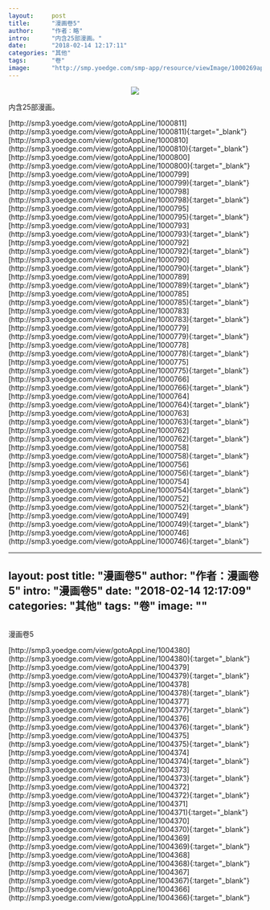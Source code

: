 ```yaml
---
layout:     post
title:      "漫画卷5"
author:     "作者：略"
intro:      "内含25部漫画。"
date:       "2018-02-14 12:17:11"
categories: "其他"
tags:       "卷"
image:      "http://smp.yoedge.com/smp-app/resource/viewImage/1000269appline.png"
---
```

<div style="text-align: center">
<p><img src="http://smp.yoedge.com/smp-app/resource/viewImage/1000269appline.png"/></p>
</div>
<p class="post-meta">
<span>内含25部漫画。</span>
</p>
[http://smp3.yoedge.com/view/gotoAppLine/1000811](http://smp3.yoedge.com/view/gotoAppLine/1000811){:target="_blank"}
[http://smp3.yoedge.com/view/gotoAppLine/1000810](http://smp3.yoedge.com/view/gotoAppLine/1000810){:target="_blank"}
[http://smp3.yoedge.com/view/gotoAppLine/1000800](http://smp3.yoedge.com/view/gotoAppLine/1000800){:target="_blank"}
[http://smp3.yoedge.com/view/gotoAppLine/1000799](http://smp3.yoedge.com/view/gotoAppLine/1000799){:target="_blank"}
[http://smp3.yoedge.com/view/gotoAppLine/1000798](http://smp3.yoedge.com/view/gotoAppLine/1000798){:target="_blank"}
[http://smp3.yoedge.com/view/gotoAppLine/1000795](http://smp3.yoedge.com/view/gotoAppLine/1000795){:target="_blank"}
[http://smp3.yoedge.com/view/gotoAppLine/1000793](http://smp3.yoedge.com/view/gotoAppLine/1000793){:target="_blank"}
[http://smp3.yoedge.com/view/gotoAppLine/1000792](http://smp3.yoedge.com/view/gotoAppLine/1000792){:target="_blank"}
[http://smp3.yoedge.com/view/gotoAppLine/1000790](http://smp3.yoedge.com/view/gotoAppLine/1000790){:target="_blank"}
[http://smp3.yoedge.com/view/gotoAppLine/1000789](http://smp3.yoedge.com/view/gotoAppLine/1000789){:target="_blank"}
[http://smp3.yoedge.com/view/gotoAppLine/1000785](http://smp3.yoedge.com/view/gotoAppLine/1000785){:target="_blank"}
[http://smp3.yoedge.com/view/gotoAppLine/1000783](http://smp3.yoedge.com/view/gotoAppLine/1000783){:target="_blank"}
[http://smp3.yoedge.com/view/gotoAppLine/1000779](http://smp3.yoedge.com/view/gotoAppLine/1000779){:target="_blank"}
[http://smp3.yoedge.com/view/gotoAppLine/1000778](http://smp3.yoedge.com/view/gotoAppLine/1000778){:target="_blank"}
[http://smp3.yoedge.com/view/gotoAppLine/1000775](http://smp3.yoedge.com/view/gotoAppLine/1000775){:target="_blank"}
[http://smp3.yoedge.com/view/gotoAppLine/1000766](http://smp3.yoedge.com/view/gotoAppLine/1000766){:target="_blank"}
[http://smp3.yoedge.com/view/gotoAppLine/1000764](http://smp3.yoedge.com/view/gotoAppLine/1000764){:target="_blank"}
[http://smp3.yoedge.com/view/gotoAppLine/1000763](http://smp3.yoedge.com/view/gotoAppLine/1000763){:target="_blank"}
[http://smp3.yoedge.com/view/gotoAppLine/1000762](http://smp3.yoedge.com/view/gotoAppLine/1000762){:target="_blank"}
[http://smp3.yoedge.com/view/gotoAppLine/1000758](http://smp3.yoedge.com/view/gotoAppLine/1000758){:target="_blank"}
[http://smp3.yoedge.com/view/gotoAppLine/1000756](http://smp3.yoedge.com/view/gotoAppLine/1000756){:target="_blank"}
[http://smp3.yoedge.com/view/gotoAppLine/1000754](http://smp3.yoedge.com/view/gotoAppLine/1000754){:target="_blank"}
[http://smp3.yoedge.com/view/gotoAppLine/1000752](http://smp3.yoedge.com/view/gotoAppLine/1000752){:target="_blank"}
[http://smp3.yoedge.com/view/gotoAppLine/1000749](http://smp3.yoedge.com/view/gotoAppLine/1000749){:target="_blank"}
[http://smp3.yoedge.com/view/gotoAppLine/1000746](http://smp3.yoedge.com/view/gotoAppLine/1000746){:target="_blank"}


---
layout:     post
title:      "漫画卷5"
author:     "作者：漫画卷5"
intro:      "漫画卷5"
date:       "2018-02-14 12:17:09"
categories: "其他"
tags:       "卷"
image:      ""
---
<div style="text-align: center">
<p><img src=""/></p>
</div>
<p class="post-meta">
<span>漫画卷5</span>
</p>
[http://smp3.yoedge.com/view/gotoAppLine/1004380](http://smp3.yoedge.com/view/gotoAppLine/1004380){:target="_blank"}
[http://smp3.yoedge.com/view/gotoAppLine/1004379](http://smp3.yoedge.com/view/gotoAppLine/1004379){:target="_blank"}
[http://smp3.yoedge.com/view/gotoAppLine/1004378](http://smp3.yoedge.com/view/gotoAppLine/1004378){:target="_blank"}
[http://smp3.yoedge.com/view/gotoAppLine/1004377](http://smp3.yoedge.com/view/gotoAppLine/1004377){:target="_blank"}
[http://smp3.yoedge.com/view/gotoAppLine/1004376](http://smp3.yoedge.com/view/gotoAppLine/1004376){:target="_blank"}
[http://smp3.yoedge.com/view/gotoAppLine/1004375](http://smp3.yoedge.com/view/gotoAppLine/1004375){:target="_blank"}
[http://smp3.yoedge.com/view/gotoAppLine/1004374](http://smp3.yoedge.com/view/gotoAppLine/1004374){:target="_blank"}
[http://smp3.yoedge.com/view/gotoAppLine/1004373](http://smp3.yoedge.com/view/gotoAppLine/1004373){:target="_blank"}
[http://smp3.yoedge.com/view/gotoAppLine/1004372](http://smp3.yoedge.com/view/gotoAppLine/1004372){:target="_blank"}
[http://smp3.yoedge.com/view/gotoAppLine/1004371](http://smp3.yoedge.com/view/gotoAppLine/1004371){:target="_blank"}
[http://smp3.yoedge.com/view/gotoAppLine/1004370](http://smp3.yoedge.com/view/gotoAppLine/1004370){:target="_blank"}
[http://smp3.yoedge.com/view/gotoAppLine/1004369](http://smp3.yoedge.com/view/gotoAppLine/1004369){:target="_blank"}
[http://smp3.yoedge.com/view/gotoAppLine/1004368](http://smp3.yoedge.com/view/gotoAppLine/1004368){:target="_blank"}
[http://smp3.yoedge.com/view/gotoAppLine/1004367](http://smp3.yoedge.com/view/gotoAppLine/1004367){:target="_blank"}
[http://smp3.yoedge.com/view/gotoAppLine/1004366](http://smp3.yoedge.com/view/gotoAppLine/1004366){:target="_blank"}


